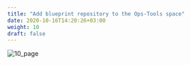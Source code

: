 ```yaml
---
title: "Add blueprint repository to the Ops-Tools space"
date: 2020-10-16T14:20:26+03:00
weight: 10
draft: false
---
```


 ![10_page](/images/module3/10_page.png)
